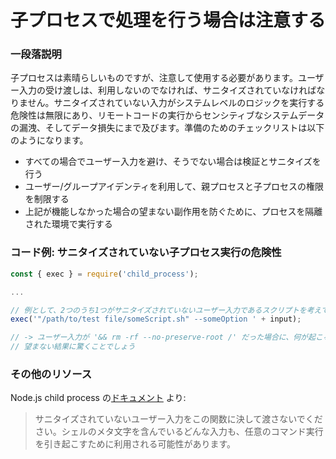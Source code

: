 # 子プロセスで処理を行う場合は注意する

### 一段落説明

子プロセスは素晴らしいものですが、注意して使用する必要があります。ユーザー入力の受け渡しは、利用しないのでなければ、サニタイズされていなければなりません。サニタイズされていない入力がシステムレベルのロジックを実行する危険性は無限にあり、リモートコードの実行からセンシティブなシステムデータの漏洩、そしてデータ損失にまで及びます。準備のためのチェックリストは以下のようになります。

- すべての場合でユーザー入力を避け、そうでない場合は検証とサニタイズを行う
- ユーザー/グループアイデンティを利用して、親プロセスと子プロセスの権限を制限する
- 上記が機能しなかった場合の望まない副作用を防ぐために、プロセスを隔離された環境で実行する

### コード例: サニタイズされていない子プロセス実行の危険性

```javascript
const { exec } = require('child_process');

...

// 例として、2つのうち1つがサニタイズされていないユーザー入力であるスクリプトを考えてみましょう
exec('"/path/to/test file/someScript.sh" --someOption ' + input);

// -> ユーザー入力が '&& rm -rf --no-preserve-root /' だった場合に、何が起こるか想像してみてください
// 望まない結果に驚くことでしょう
```

### その他のリソース

Node.js child process の[ドキュメント](https://nodejs.org/dist/latest-v8.x/docs/api/child_process.html#child_process_child_process_exec_command_options_callback) より:

> サニタイズされていないユーザー入力をこの関数に決して渡さないでください。シェルのメタ文字を含んでいるどんな入力も、任意のコマンド実行を引き起こすために利用される可能性があります。
